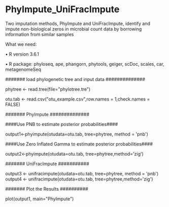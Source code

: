 # PhyImpute_UniFracImpute
Two imputation methods, PhyImpute and UniFracImpute, identify and impute non-biological zeros in microbial count data by borrowing information from similar samples

What we need:

•	R version 3.6.1

•	R package: phyloseq, ape, phangorn, phytools, geiger, scDoc, scales, car, metagenomeSeq

####### load phylogenetic tree and input data ##############

phytree <- read.tree(file="phylotree.tre")

otu.tab <- read.csv("otu_example.csv",row.names = 1,check.names = FALSE)

####### PhyImpute ##############

####Use PNB to estimate posterior probabilities#### 

output1<-phyimpute(otudata=otu.tab, tree=phytree, method = 'pnb')

####Use Zero Inflated Gamma to estimate posterior probabilities####

output2<-phyimpute(otudata=otu.tab, tree=phytree,method='zig')

####### UniFracImpute ###########

output3 <- unifracimpute(otudata=otu.tab, tree=phytree, method = 'pnb')
output4 <- unifracimpute(otudata=otu.tab, tree=phytree,method='zig')

####### Plot the Results ##########

plot(output1, main="PhyImpute")

